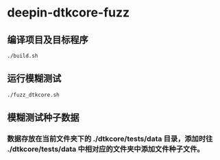 # deepin-dtkcore-fuzz

## 编译项目及目标程序
```
./build.sh
```

## 运行模糊测试
```
./fuzz_dtkcore.sh 
```


## 模糊测试种子数据
### 数据存放在当前文件夹下的 ./dtkcore/tests/data 目录，添加时往 ./dtkcore/tests/data 中相对应的文件夹中添加文件种子文件。

